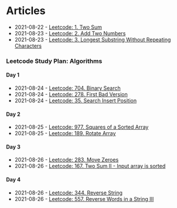 # Articles
* 2021-08-22 - [Leetcode: 1. Two Sum](/articles/2021-08-22-lc-1-two-sums)
* 2021-08-23 - [Leetcode: 2. Add Two Numbers](/articles/2021-08-23-lc-2-add-two-numbers)
* 2021-08-23 - [Leetcode: 3. Longest Substring Without Repeating Characters](/articles/2021-08-23-lc-3-longest-substring-without-repeating-characters)

### Leetcode Study Plan: Algorithms

#### Day 1
* 2021-08-24 - [Leetcode: 704. Binary Search](/articles/2021-08-24-lc-704-binary-search)
* 2021-08-24 - [Leetcode: 278. First Bad Version](/articles/2021-08-24-lc-278-first-bad-version)
* 2021-08-24 - [Leetcode: 35. Search Insert Position](/articles/2021-08-24-lc-35-search-insert-position)

#### Day 2
* 2021-08-25 - [Leetcode: 977. Squares of a Sorted Array](/articles/2021-08-25-lc-977-squares-of-a-sorted-array)
* 2021-08-25 - [Leetcode: 189. Rotate Array](/articles/2021-08-25-lc-189-rotate-array)

#### Day 3
* 2021-08-26 - [Leetcode: 283. Move Zeroes](/articles/2021-08-26-lc-283-move-zeroes)
* 2021-08-26 - [Leetcode: 167. Two Sum II - Input array is sorted](/articles/2021-08-26-lc-167-two-sum-ii-input-array-is-sorted)

#### Day 4
* 2021-08-26 - [Leetcode: 344. Reverse String](/articles/2021-08-26-lc-344-reverse-string)
* 2021-08-26 - [Leetcode: 557. Reverse Words in a String III](/articles/2021-08-26-lc-557-reverse-words-in-a-string-iii)
